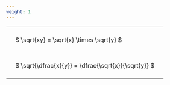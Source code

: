```yaml
---
weight: 1
---
```


<style type="text/css">
#T_d230c th.col_heading {
  text-align: left;
  font-size: 1em;
}
#T_d230c td {
  text-align: left;
  font-size: 1em;
  padding: 1.5em;
}
</style>
<table id="T_d230c">
  <thead>
  </thead>
  <tbody>
    <tr>
      <td id="T_d230c_row0_col0" class="data row0 col0" >$ \sqrt{xy} = \sqrt{x} \times \sqrt{y} $</td>
    </tr>
    <tr>
      <td id="T_d230c_row1_col0" class="data row1 col0" >$ \sqrt{\dfrac{x}{y}} = \dfrac{\sqrt{x}}{\sqrt{y}} $</td>
    </tr>
  </tbody>
</table>
